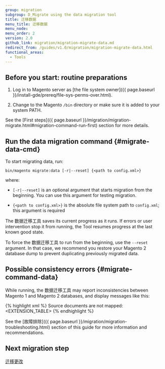 ```yaml
---
group: migration
subgroup: D_Migrate using the data migration tool
title: 迁移数据
menu_title: 迁移数据
menu_node:
menu_order: 2
version: 2.0
github_link: migration/migration-migrate-data.md
redirect_from: /guides/v1.0/migration/migration-migrate-data.html
functional_areas:
  - Tools
---
```


## Before you start: routine preparations

1. Log in to Magento server as [the file system owner]({{ page.baseurl }}/install-gde/prereq/file-sys-perms-over.html).

2. Change to the Magento `/bin` directory or make sure it is added to your system PATH.

See the [First steps]({{ page.baseurl }}/migration/migration-migrate.html#migration-command-run-first) section for more details.

## Run the data migration command {#migrate-data-cmd}
To start migrating data, run:

    bin/magento migrate:data [-r|--reset] {<path to config.xml>}

where:

* `[-r|--reset]` is an optional argument that starts migration from the beginning. You can use this argument for testing migration.

* `{<path to config.xml>}` is the absolute file system path to `config.xml`; this argument is required

<div class="bs-callout bs-callout-info" id="info">
<span class="glyphicon-class">
  <p>The 数据迁移工具 saves its current progress as it runs. If errors or user intervention stop it from running, the Tool resumes progress at the last known good state.</p>
  <p>To force the 数据迁移工具 to run from the beginning, use the <code>--reset</code> argument. In that case, we recommend you restore your Magento 2 database dump to prevent duplicating previously migrated data.</p></span>
</div>

## Possible consistency errors {#migrate-command-data}

While running, the 数据迁移工具 may report inconsistencies between Magento 1 and Magento 2 databases, and display messages like this:

{% highlight xml %}
Source documents are not mapped: <EXTENSION_TABLE>
{% endhighlight %}

See the [故障排除]({{ page.baseurl }}/migration/migration-troubleshooting.html) section of this guide for more information and recommendations.

<!--

When you migrate data, the 数据迁移工具 verifies that tables and fields are consistent between Magento 1 and Magento 2. If they are inconsistent, you will see an error message that lists the problematic tables and fields, for example:

    Source fields are not mapped. Document: <document_name>. Fields: <field_name>

**Possible reason for error:** some database entities belong to Magento 1 extensions that do not exist in the Magento 2 database.

Below are the possible ways to handle these errors.

### Fix errors: Install corresponding Magento 2 extensions

Visit [Magento Marketplace](https://marketplace.magento.com/){:target:"_blank"} to find the latest {% glossarytooltip 55774db9-bf9d-40f3-83db-b10cc5ae3b68 %}扩展{% endglossarytooltip %} versions or contact your extension provider.

### Fix errors: Ignore entities

You may tell the 数据迁移工具 to ignore the problematic entites.

To do that, add the `<ignore>` tag to an entity in the `map.xml` file, like this:

{% highlight xml %}
<ignore>
    <field>sales_order_address_id</field>
</ignore>
{% endhighlight %}

<div class="bs-callout bs-callout-warning">
    <p>Before ignoring entities, make sure you don't need the affected data in your Magento 2 store.</p>
</div>

### Verify fixes

To know if the issues have been resolved successfully, run the 数据迁移工具 again.

-->

## Next migration step

<a href="{{ page.baseurl }}/migration/migration-migrate-delta.html">迁移更改</a>

